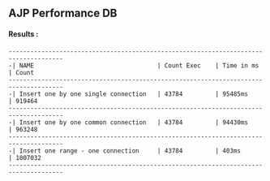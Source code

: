 ## AJP Performance DB

#### Results :

    -------------------------------------------------------------------------------------
    -| NAME                                  | Count Exec    | Time in ms    | Count  
    -------------------------------------------------------------------------------------
    -| Insert one by one single connection   | 43784         | 95485ms       | 919464
    -------------------------------------------------------------------------------------
    -| Insert one by one common connection   | 43784         | 94430ms       | 963248
    -------------------------------------------------------------------------------------
    -| Insert one range - one connection     | 43784         | 403ms         | 1007032
    -------------------------------------------------------------------------------------

